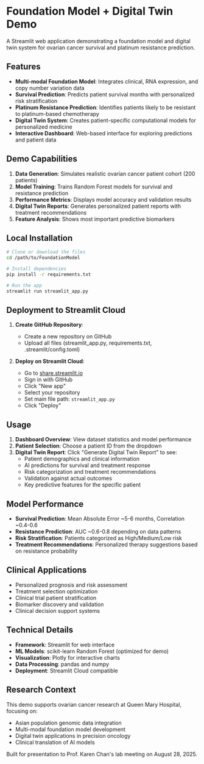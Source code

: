 # Foundation Model + Digital Twin Demo

A Streamlit web application demonstrating a foundation model and digital twin system for ovarian cancer survival and platinum resistance prediction.

## Features

- **Multi-modal Foundation Model**: Integrates clinical, RNA expression, and copy number variation data
- **Survival Prediction**: Predicts patient survival months with personalized risk stratification
- **Platinum Resistance Prediction**: Identifies patients likely to be resistant to platinum-based chemotherapy
- **Digital Twin System**: Creates patient-specific computational models for personalized medicine
- **Interactive Dashboard**: Web-based interface for exploring predictions and patient data

## Demo Capabilities

1. **Data Generation**: Simulates realistic ovarian cancer patient cohort (200 patients)
2. **Model Training**: Trains Random Forest models for survival and resistance prediction
3. **Performance Metrics**: Displays model accuracy and validation results
4. **Digital Twin Reports**: Generates personalized patient reports with treatment recommendations
5. **Feature Analysis**: Shows most important predictive biomarkers

## Local Installation

```bash
# Clone or download the files
cd /path/to/FoundationModel

# Install dependencies
pip install -r requirements.txt

# Run the app
streamlit run streamlit_app.py
```

## Deployment to Streamlit Cloud

1. **Create GitHub Repository**:
   - Create a new repository on GitHub
   - Upload all files (streamlit_app.py, requirements.txt, .streamlit/config.toml)

2. **Deploy on Streamlit Cloud**:
   - Go to [share.streamlit.io](https://share.streamlit.io)
   - Sign in with GitHub
   - Click "New app"
   - Select your repository
   - Set main file path: `streamlit_app.py`
   - Click "Deploy"

## Usage

1. **Dashboard Overview**: View dataset statistics and model performance
2. **Patient Selection**: Choose a patient ID from the dropdown
3. **Digital Twin Report**: Click "Generate Digital Twin Report" to see:
   - Patient demographics and clinical information
   - AI predictions for survival and treatment response
   - Risk categorization and treatment recommendations
   - Validation against actual outcomes
   - Key predictive features for the specific patient

## Model Performance

- **Survival Prediction**: Mean Absolute Error ~5-6 months, Correlation ~0.4-0.6
- **Resistance Prediction**: AUC ~0.6-0.8 depending on data patterns
- **Risk Stratification**: Patients categorized as High/Medium/Low risk
- **Treatment Recommendations**: Personalized therapy suggestions based on resistance probability

## Clinical Applications

- Personalized prognosis and risk assessment
- Treatment selection optimization  
- Clinical trial patient stratification
- Biomarker discovery and validation
- Clinical decision support systems

## Technical Details

- **Framework**: Streamlit for web interface
- **ML Models**: scikit-learn Random Forest (optimized for demo)
- **Visualization**: Plotly for interactive charts
- **Data Processing**: pandas and numpy
- **Deployment**: Streamlit Cloud compatible

## Research Context

This demo supports ovarian cancer research at Queen Mary Hospital, focusing on:
- Asian population genomic data integration
- Multi-modal foundation model development
- Digital twin applications in precision oncology
- Clinical translation of AI models

Built for presentation to Prof. Karen Chan's lab meeting on August 28, 2025.